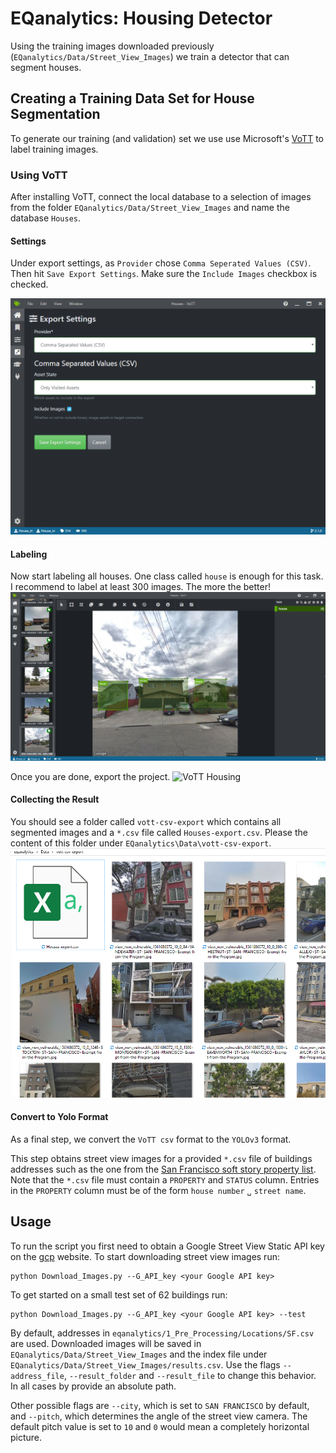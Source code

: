 

# EQanalytics: Housing Detector
Using the training images downloaded previously (`EQanalytics/Data/Street_View_Images`) we train a detector that can segment houses. 

## Creating a Training Data Set for House Segmentation
To generate our training (and validation) set we use use Microsoft's [VoTT](https://github.com/Microsoft/VoTT) to label training images. 

### Using VoTT
After installing VoTT, connect the local database to a selection of images from the folder `EQanalytics/Data/Street_View_Images` and name the database `Houses`.

#### Settings
Under export settings, as `Provider` chose `Comma Seperated Values (CSV)`. Then hit `Save Export Settings`. Make sure the `Include Images` checkbox is checked.

 ![VoTT Settings](/2_Computer_Vision/2.1_Housing_Detector/VoTT_Export_Settings.png)

#### Labeling
Now start labeling all houses. One class called `house` is enough for this task. I recommend to label at least 300 images. The more the better!
![VoTT Housing](/2_Computer_Vision/2.1_Housing_Detector/VoTT_Houses.png)

 Once you are done, export the project. 
![VoTT Housing](/2_Computer_Vision/2.1_Housing_Detector/VoTT_Save.png)

#### Collecting the Result
You should see a folder called `vott-csv-export` which contains all segmented images and a `*.csv` file called `Houses-export.csv`. Please the content of this folder under `EQanalytics\Data\vott-csv-export`. 
![VoTT Housing](/2_Computer_Vision/2.1_Housing_Detector/VoTT_Export.png)

#### Convert to Yolo Format
As a final step, we convert the `VoTT csv` format to the `YOLOv3` format. 

This step obtains street view images for a provided `*.csv` file of buildings addresses such as the one from the [San Francisco soft story property list](https://sfdbi.org/soft-story-properties-list). Note that the `*.csv` file must contain a `PROPERTY` and `STATUS` column. Entries in the `PROPERTY` column must be of the form `house number` `␣` `street name`.

## Usage
To run the script you first need to obtain a Google Street View Static API key on the [gcp](https://console.cloud.google.com/) website. To start downloading street view images run:
```
python Download_Images.py --G_API_key <your Google API key>
```
To get started on a small test set of 62 buildings run:
```
python Download_Images.py --G_API_key <your Google API key> --test
```
By default, addresses in `eqanalytics/1_Pre_Processing/Locations/SF.csv` are used. Downloaded images will be saved in `EQanalytics/Data/Street_View_Images` and the index file under  `EQanalytics/Data/Street_View_Images/results.csv`. Use the flags `--address_file`, `--result_folder` and `--result_file` to change this behavior. In all cases by provide an absolute path. 

Other possible flags are `--city`, which is set to `SAN FRANCISCO` by default, and `--pitch`, which determines the angle of the street view camera. The default pitch value is set to `10` and `0` would mean a completely horizontal picture.
